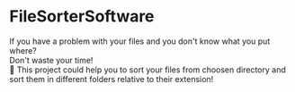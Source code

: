 # FileSorterSoftware </br>
If you have a problem with your files and you don't know what you put where? </br>
Don't waste your time! </br>
🎱 This project could help you to sort your files from choosen directory and sort them in different folders relative to their extension!
